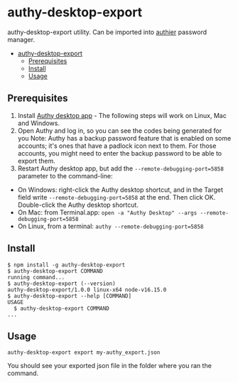 # authy-desktop-export

authy-desktop-export utility. Can be imported into [authier](https://www.authier.ml/) password manager.

<!-- toc -->
- [authy-desktop-export](#authy-desktop-export)
  - [Prerequisites](#prerequisites)
  - [Install](#install)
  - [Usage](#usage)
<!-- tocstop -->

## Prerequisites

1. Install [Authy desktop app](https://authy.com/download/) - The following steps will work on Linux, Mac and Windows.
2. Open Authy and log in, so you can see the codes being generated for you
   Note: Authy has a backup password feature that is enabled on some accounts; it's ones that have a padlock icon next to them. For those accounts, you might need to enter the backup password to be able to export them.
3. Restart Authy desktop app, but add the `--remote-debugging-port=5858` parameter to the command-line:

- On Windows: right-click the Authy desktop shortcut, and in the Target field write `--remote-debugging-port=5858` at the end. Then click OK. Double-click the Authy desktop shortcut.
- On Mac: from Terminal.app: `open -a "Authy Desktop" --args --remote-debugging-port=5858`
- On Linux, from a terminal: `authy --remote-debugging-port=5858`

## Install

<!-- usage -->
```sh-session
$ npm install -g authy-desktop-export
$ authy-desktop-export COMMAND
running command...
$ authy-desktop-export (--version)
authy-desktop-export/1.0.0 linux-x64 node-v16.15.0
$ authy-desktop-export --help [COMMAND]
USAGE
  $ authy-desktop-export COMMAND
...
```
<!-- usagestop -->

## Usage

```
authy-desktop-export export my-authy_export.json
```

You should see your exported json file in the folder where you ran the command.

